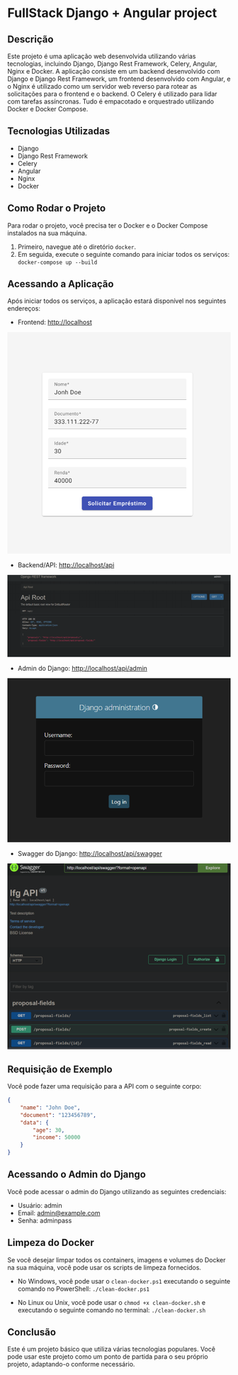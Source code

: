 # FullStack Django + Angular project

## Descrição

Este projeto é uma aplicação web desenvolvida utilizando várias tecnologias, incluindo Django, Django Rest Framework, Celery, Angular, Nginx e Docker. A aplicação consiste em um backend desenvolvido com Django e Django Rest Framework, um frontend desenvolvido com Angular, e o Nginx é utilizado como um servidor web reverso para rotear as solicitações para o frontend e o backend. O Celery é utilizado para lidar com tarefas assíncronas. Tudo é empacotado e orquestrado utilizando Docker e Docker Compose.

## Tecnologias Utilizadas

- Django
- Django Rest Framework
- Celery
- Angular
- Nginx
- Docker

## Como Rodar o Projeto

Para rodar o projeto, você precisa ter o Docker e o Docker Compose instalados na sua máquina.

1. Primeiro, navegue até o diretório `docker`.
2. Em seguida, execute o seguinte comando para iniciar todos os serviços: `docker-compose up --build`


## Acessando a Aplicação

Após iniciar todos os serviços, a aplicação estará disponível nos seguintes endereços:

- Frontend: [http://localhost](http://localhost)

![Tela Inicial](assets/telaInicial.png)

- Backend/API: [http://localhost/api](http://localhost/api)

![Api](assets/api.png)

- Admin do Django: [http://localhost/api/admin](http://localhost/api/admin)

![Admin](assets/admin.png)

- Swagger do Django: [http://localhost/api/swagger](http://localhost/api/swagger)

![Swagger](assets/swagger.png)

## Requisição de Exemplo

Você pode fazer uma requisição para a API com o seguinte corpo:

``` json
{
    "name": "John Doe",
    "document": "123456789",
    "data": {
        "age": 30,
        "income": 50000
    }
}
```

## Acessando o Admin do Django

Você pode acessar o admin do Django utilizando as seguintes credenciais:

- Usuário: admin
- Email: admin@example.com
- Senha: adminpass

## Limpeza do Docker

Se você desejar limpar todos os containers, imagens e volumes do Docker na sua máquina, você pode usar os scripts de limpeza fornecidos.

- No Windows, você pode usar o `clean-docker.ps1` executando o seguinte comando no PowerShell: `./clean-docker.ps1`


- No Linux ou Unix, você pode usar o `chmod +x clean-docker.sh` e executando o seguinte comando no terminal: `./clean-docker.sh`


## Conclusão

Este é um projeto básico que utiliza várias tecnologias populares. Você pode usar este projeto como um ponto de partida para o seu próprio projeto, adaptando-o conforme necessário.


